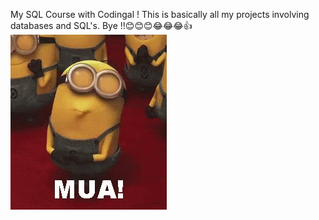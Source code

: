 My SQL Course with Codingal !
This is basically all my projects involving databases and SQL's.
Bye !!😊😊😊😂😂😂👍![alt text](image.png)